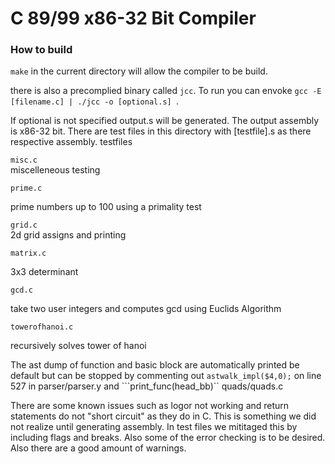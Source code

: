 # C 89/99  x86-32 Bit Compiler

### How to build
```make```
in the current directory will allow the compiler to be build.

there is also a precomplied binary called ```jcc```.
To run you can envoke ```gcc -E [filename.c] | ./jcc -o [optional.s] ```.

If optional is not specified output.s will be generated. The output assembly is x86-32 bit. There are test files in this directory with [testfile].s as there respective assembly. 
testfiles

```misc.c```  
miscelleneous testing

```prime.c```  

prime numbers up to 100 using a primality test

```grid.c```  
2d grid assigns and printing

```matrix.c```

3x3 determinant 

```gcd.c```

take two user integers and computes gcd using Euclids Algorithm

```towerofhanoi.c``` 

recursively solves tower of hanoi

The ast dump of function and basic block are automatically printed be default but can be stopped by commenting out ```astwalk_impl($4,0);``` on line 527 in parser/parser.y and ```print_func(head_bb)``
quads/quads.c

There are some known issues such as logor not working and return statements do not "short circuit" as they do in C. This is something we did not realize until generating assembly. In test files we mititaged this by including flags  and breaks. Also some of the error checking is to be desired. Also there are a good amount of warnings.
